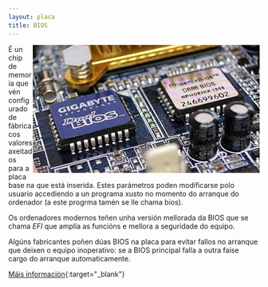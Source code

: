 ```yaml
---
layout: placa
title: BIOS
---
```


<img style="float: right;" alt="BIOS" height="256px"  src="/imaxes/bios.jpg">

É un chip de memoria que vén configurado de fábrica cos valores axeitados para a placa base na que está inserida. Estes parámetros poden modificarse polo usuario accediendo a un programa xusto no momento do arranque do ordenador (a este progrma tamén se lle chama bios).

Os ordenadores modernos teñen unha versión mellorada da BIOS que se chama _EFI_ que amplía as funcións e mellora a seguridade do equipo.

Algúns fabricantes poñen dúas BIOS na placa para evitar fallos no arranque que deixen o equipo inoperativo: se a BIOS principal falla a outra faise cargo do arranque automaticamente.

[Máis información]({{site.url}}/som/05autodiagnostico){:target="_blank"}
